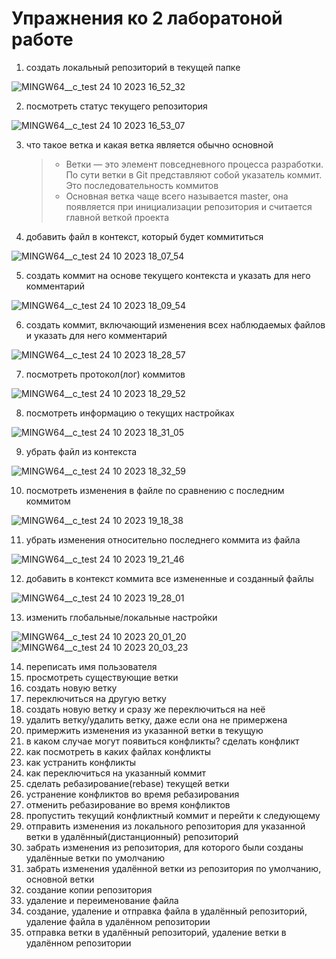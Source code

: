 # Упражнения ко 2 лаборатоной работе
1. создать локальный репозиторий в текущей папке

![MINGW64__c_test 24 10 2023 16_52_32](https://github.com/iis-32170x/RPIIS/assets/144374775/15db4956-e0f0-4fd9-8987-c51d14315348)

2. посмотреть статус текущего репозитория

![MINGW64__c_test 24 10 2023 16_53_07](https://github.com/iis-32170x/RPIIS/assets/144374775/792e4e2d-3f41-40cb-9b6a-3e6b91848659)


3. что такое ветка и какая ветка является обычно основной
   > - Ветки — это элемент повседневного процесса разработки. По сути ветки в Git представляют собой указатель коммит. Это последовательность коммитов
   > - Основная ветка чаще всего называется master, она появляется при инициализации репозитория и считается главной веткой проекта
   
4. добавить файл в контекст, который будет коммититься
 
![MINGW64__c_test 24 10 2023 18_07_54](https://github.com/iis-32170x/RPIIS/assets/144374775/1314fe17-07b4-4d9b-b72c-ff42951fedb3)

5. создать коммит на основе текущего контекста и указать для него комментарий

![MINGW64__c_test 24 10 2023 18_09_54](https://github.com/iis-32170x/RPIIS/assets/144374775/b2c1e346-7651-4883-a2b6-baac154991ed)


6. создать коммит, включающий изменения всех наблюдаемых файлов и указать для него комментарий

![MINGW64__c_test 24 10 2023 18_28_57](https://github.com/iis-32170x/RPIIS/assets/144374775/b6c7c6c2-4052-4d53-aa62-d9b1a948fada)


7. посмотреть протокол(лог) коммитов

![MINGW64__c_test 24 10 2023 18_29_52](https://github.com/iis-32170x/RPIIS/assets/144374775/815f64ca-1c6f-4e73-a590-845b457929f1)

8. посмотреть информацию о текущих настройках

![MINGW64__c_test 24 10 2023 18_31_05](https://github.com/iis-32170x/RPIIS/assets/144374775/1f623e11-7271-4f14-8199-08ac270821b7)

9. убрать файл из контекста

![MINGW64__c_test 24 10 2023 18_32_59](https://github.com/iis-32170x/RPIIS/assets/144374775/8de3d050-e2a5-4be5-9242-86297b558191)

10. посмотреть изменения в файле по сравнению с последним коммитом

![MINGW64__c_test 24 10 2023 19_18_38](https://github.com/iis-32170x/RPIIS/assets/144374775/cf0a6946-e7d1-4209-8d89-026bb3f21022)

11. убрать изменения относительно последнего коммита из файла

![MINGW64__c_test 24 10 2023 19_21_46](https://github.com/iis-32170x/RPIIS/assets/144374775/5270e47c-1e85-49d7-b8fa-4047a9214f69)


12. добавить в контекст коммита все измененные и созданный файлы

![MINGW64__c_test 24 10 2023 19_28_01](https://github.com/iis-32170x/RPIIS/assets/144374775/31995750-32b9-4dcc-b1be-d49019263511)

13. изменить глобальные/локальные настройки

![MINGW64__c_test 24 10 2023 20_01_20](https://github.com/iis-32170x/RPIIS/assets/144374775/0220ddfb-fa12-4dac-a24d-c07bcb0f6b00)
![MINGW64__c_test 24 10 2023 20_03_23](https://github.com/iis-32170x/RPIIS/assets/144374775/1c34e2c2-9025-4fdf-aa28-0fb2790c9a7a)

14. переписать имя пользователя
15. просмотреть существующие ветки
16. создать новую ветку
17. переключиться на другую ветку
18. создать новую ветку и сразу же переключиться на неё
19. удалить ветку/удалить ветку, даже если она не примержена
20. примержить изменения из указанной ветки в текущую
21. в каком случае могут появиться конфликты? сделать конфликт
22. как посмотреть в каких файлах конфликты
23. как устранить конфликты
24. как переключиться на указанный коммит
25. сделать ребазирование(rebase) текущей ветки
26. устранение конфликтов во время ребазирования
27. отменить ребазирование во время конфликтов
28. пропустить текущий конфликтный коммит и перейти к следующему
29. отправить изменения из локального репозитория для указанной ветки в удалённый(дистанционный) репозиторий
30. забрать изменения из репозитория, для которого были созданы удалённые ветки по умолчанию
31. забрать изменения удалённой ветки из репозитория по умолчанию, основной ветки
32. создание копии репозитория
33. удаление и переименование файла
34. создание, удаление и отправка файла в удалённый репозиторий, удаление файла в удалённом репозитории
35. отправка ветки в удалённый репозиторий, удаление ветки в удалённом репозитории

